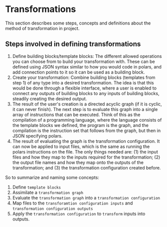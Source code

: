 # Transformations

This section describes some steps, concepts and definitions about the method of transformation in project.

## Steps involved in defining transformations

1. Define building blocks/template blocks: The different allowed operations you can choose from to build your transformation with. These can be defined using JSON syntax similar to how you would code in polars, and add connection points to it so it can be used as a building block.
2. Create your transformation: Combine building blocks (templates from step 1) of any type into a desired transformation. The idea is that this would be done through a flexible interface, where a user is enabled to connect any outputs of building blocks to any inputs of building blocks, steadily creating the desired output.
3. The result of the user's creation is a directed acyclic graph (if it is cyclic, it can never finish). The next step is to evaluate this graph into a single array of instructions that can be executed. Think of this as the compilation of a programming language, where the language consists of the template blocks we defined, the program is the graph, and the compilation is the instruction set that follows from the graph, but then in JSON specifying polars.
4. The result of evaluating the graph is the transformation configuration. It can now be applied to input files, which is the same as running the polars instructions on the file. The only things needed are: (1) the input files and how they map to the inputs required for the transformation; (2) the output file names and how they map onto the outputs of the transformation; and (3) the transformation configuration created before.

So to summarize and naming some concepts:

1. Define `template blocks`
2. Assimilate a `transformation graph`
3. Evaluate the `transformation graph` into a `transformation configuration`
4. Map files to the `transforamtion configuration inputs` and `transformation configuration outputs`
5. Apply the `transformation configuration` to `transform` inputs into outputs.
